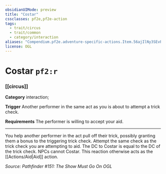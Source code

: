 ```yaml
---
obsidianUIMode: preview
title: "Costar"
cssclasses: pf2e,pf2e-action
tags:
  - trait/circus
  - trait/common
  - category/interaction
aliases: "Compendium.pf2e.adventure-specific-actions.Item.56ajIlNy3SEvP9Ud"
license: OGL
---
```

# Costar `pf2:r`

### [[circus]]

**Category** interaction; 




**Trigger** Another performer in the same act as you is about to attempt a trick check.

**Requirements** The performer is willing to accept your aid.

* * *

You help another performer in the act pull off their trick, possibly granting them a bonus to the triggering trick check. Attempt the same check as the trick check you are attempting to aid. The DC to Costar is equal to the DC of the trick check. NPCs cannot Costar. This reaction otherwise acts as the [[Actions/Aid|Aid]] action.

*Source: Pathfinder #151: The Show Must Go On*
*OGL*